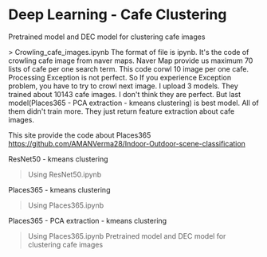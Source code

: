 # Deep Learning - Cafe Clustering
 Pretrained model and DEC model for clustering cafe images

<Collecting Image>
> Crowling_cafe_images.ipynb
The format of file is ipynb. 
It's the code of crowling cafe image from naver maps.
Naver Map provide us maximum 70 lists of cafe per one search term.
This code corwl 10 image per one cafe.
Processing Exception is not perfect. So If you experience Exception problem, you have to try to crowl next image.

<Pretrained model>
I upload 3 models. They trained about 10143 cafe images.
I don't think they are perfect. But last model(Places365 - PCA extraction - kmeans clustering) is best model. 
All of them didn't train more. They just return feature extraction about cafe images. 

This site provide the code about Places365
https://github.com/AMANVerma28/Indoor-Outdoor-scene-classification


ResNet50 - kmeans clustering
> Using ResNet50.ipynb

Places365 - kmeans clustering
> Using Places365.ipynb

Places365 - PCA extraction - kmeans clustering
> Using Places365.ipynb
 Pretrained model and DEC model for clustering cafe images